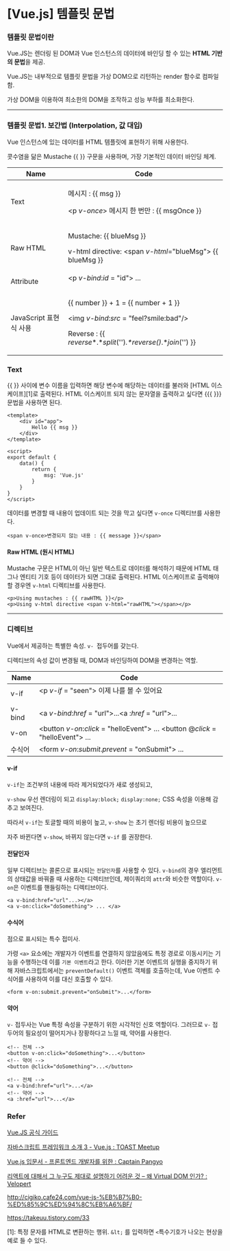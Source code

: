 # [Vue.js] 템플릿 문법

### 템플릿 문법이란

Vue.JS는 렌더링 된 DOM과 Vue 인스턴스의 데이터에 바인딩 할 수 있는 **HTML 기반의 문법**을 제공.

Vue.JS는 내부적으로 템플릿 문법을 가상 DOM으로 리턴하는 render 함수로 컴파일 함.

가상 DOM을 이용하여 최소한의 DOM을 조작하고 성능 부하를 최소화한다.



------



### 템플릿 문법1. 보간법 (Interpolation, 값 대입)

Vue 인스턴스에 있는 데이터를 HTML 템플릿에 표현하기 위해 사용한다.

콧수염을 닮은 Mustache {{ }} 구문을 사용하며, 가장 기본적인 데이터 바인딩 체계.

| Name                   | Code                                                         |
| ---------------------- | ------------------------------------------------------------ |
| Text                   | <p> 메시지 : {{ msg }} </p><p *v-once*> 메시지 한 번만 : {{ msgOnce }} </p> |
| Raw HTML               | <p> Mustache: {{ blueMsg }} </p><p> v-html directive: <span *v-html*="blueMsg"> {{ blueMsg }} </span></p> |
| Attribute              | <p *v-bind*:*id* = "id"> ... </p>                            |
| JavaScript 표현식 사용 | <p> {{ number }} + 1 = {{ number + 1 }} </p><img *v-bind*:*src* = "feel?smile:bad"/><p> Reverse : {{ *reverse**.**split*('')*.**reverse*()*.**join*('') }} </p> |



### Text

{{  }} 사이에 변수 이름을 입력하면 해당 변수에 해당하는 데이터를 불러와 [HTML 이스케이프][1]로 출력된다. HTML 이스케이프 되지 않는 문자열을 출력하고 싶다면 {{{ }}} 문법을 사용하면 된다.

```vue
<template>
    <div id="app">
        Hello {{ msg }}
    </div>
</template>

<script>
export default {
    data() {
        return {
            msg: 'Vue.js'
        }
    }
}
</script>

```

데이터를 변경할 때 내용이 업데이트 되는 것을 막고 싶다면 `v-once` 디렉티브를 사용한다.

```vue
<span v-once>변경되지 않는 내용 : {{ message }}</span>
```



#### Raw HTML (원시 HTML)

Mustache 구문은 HTML이 아닌 일반 텍스트로 데이터를 해석하기 때문에 HTML 태그나 엔티티 기호 등이 데이터가 되면 그대로 출력된다. HTML 이스케이프로 출력해야할 경우엔 `v-html` 디렉티브를 사용한다.

```vue
<p>Using mustaches : {{ rawHTML }}</p>
<p>Using v-html directive <span v-html="rawHTML"></span></p>
```



------



### 디렉티브

Vue에서 제공하는 특별한 속성.   `v- `접두어를 갖는다.

디렉티브의 속성 값이 변경될 때, DOM과 바인딩하여 DOM을 변경하는 역할.

| Name   | Code                                                         |
| ------ | ------------------------------------------------------------ |
| v-if   | <p *v-if* = "seen"> 이제 나를 볼 수 있어요 </p>              |
| v-bind | <a *v-bind*:*href* = "url">...</a><a :*href* = "url">...</a> |
| v-on   | <button *v-on*:*click* = "helloEvent"> … </button><button @*click* = "helloEvent"> ... </button> |
| 수식어 | <form *v-on*:*submit*.*prevent* = "onSubmit"> ... </form>    |



#### v-if

`v-if`는 조건부의 내용에 따라 제거되었다가 새로 생성되고,

`v-show` 우선 렌더링이 되고 `display:block;` `display:none;` CSS 속성을 이용해 감추고 보여진다.

따라서 `v-if`는 토글할 때의 비용이 높고, `v-show` 는 초기 렌더링 비용이 높으므로

자주 바뀐다면 `v-show`, 바뀌지 않는다면 `v-if` 를 권장한다.



#### 전달인자

일부 디렉티브는 콜론으로 표시되는 `전달인자`를 사용할 수 있다. `v-bind`의 경우 엘리먼트의 상태값을 바꿔줄 때 사용하는 디렉티브인데, 제이쿼리의 `attr`와 비슷한 역할이다. `v-on`은 이벤트를 핸들링하는 디렉티브이다. 

```vue
<a v-bind:href="url"...></a>
<a v-on:click="doSomething"> ... </a>
```





#### 수식어

점으로 표시되는 특수 접미사.

가령 `<a>` 요소에는 개발자가 이벤트를 연결하지 않았음에도 특정 경로로 이동시키는 기능을 수행하는데 이를 `기본 이벤트`라고 한다. 이러한 기본 이벤트의 실행을 중지하기 위해 자바스크립트에서는 `preventDefault()` 이벤트 객체를 호출하는데, Vue 이벤트 수식어를 사용하여 이를 대신 호출할 수 있다.

```vue
<form v-on:submit.prevent="onSubmit">...</form>
```





#### 약어

`v-` 접두사는 Vue 특정 속성을 구분하기 위한 시각적인 신호 역할이다. 그러므로 `v-` 접두어의 필요성이 떨어지거나 장황하다고 느낄 때, 약어를 사용한다.

```vue
<!-- 전체 -->
<button v-on:click="doSomething">...</button>
<!-- 약어 -->
<button @click="doSomething">...</button>

<!-- 전체 -->
<a v-bind:href="url">...</a>
<!-- 약어 -->
<a :href="url">...</a>
```





### Refer

[Vue.JS 공식 가이드](<https://kr.vuejs.org/v2/guide/syntax.html> )

[자바스크립트 프레임워크 소개 3 - Vue.js : TOAST Meetup]( <https://meetup.toast.com/posts/99>  )

[Vue.js 입문서 - 프론트엔드 개발자를 위한 : Captain Pangyo](<https://joshua1988.github.io/web-development/vuejs/vuejs-tutorial-for-beginner/>)

[리액트에 대해서 그 누구도 제대로 설명하기 어려운 것 – 왜 Virtual DOM 인가? : Velopert]( <https://velopert.com/3236> )

<http://cigiko.cafe24.com/vue-js-%EB%B7%B0-%ED%85%9C%ED%94%8C%EB%A6%BF/> 

https://takeuu.tistory.com/33



[1]: 특정 문자를 HTML로 변환하는 행위. `&lt;` 를 입력하면 `<`특수기호가 나오는 현상을 예로 들 수 있다.
